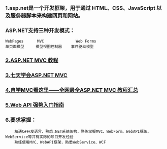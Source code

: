 ### 1.asp.net是一个开发框架，用于通过 HTML、CSS、JavaScript 以及服务器脚本来构建网页和网站。  
###    ASP.NET支持三种开发模式：
    WebPages      MVC              Web Forms
    单页面模型     模型视图控制器    事件驱动模型

### [2.ASP.NET MVC 教程](http://www.runoob.com/aspnet/mvc-app.html)
### [3.七天学会ASP.NET MVC ](http://www.cnblogs.com/powertoolsteam/p/MVC_one.html)
### [4.自学MVC看这里——全网最全ASP.NET MVC 教程汇总](http://www.cnblogs.com/powertoolsteam/p/MVC_knowledge.html)

### [5.Web API 强势入门指南](https://www.cnblogs.com/guyun/p/4589115.html)
### 6.要求掌握：
        精通C#开发语言，熟悉.NET系统架构，熟练掌握MVC、WebForm、WebAPI框架、WebService等并有实际的项目开发经验  
        熟练使用MVC、WebAPI框架，熟悉WebService、WCF